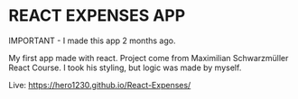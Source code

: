 # REACT EXPENSES APP

IMPORTANT - I made this app 2 months ago.

My first app made with react. Project come from Maximilian Schwarzmüller React Course.
I took his styling, but logic was made by myself.

Live: https://hero1230.github.io/React-Expenses/
